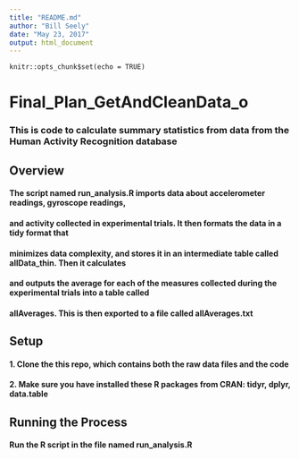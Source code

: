```yaml
---
title: "README.md"
author: "Bill Seely"
date: "May 23, 2017"
output: html_document
---
```


```{r setup, include=FALSE}
knitr::opts_chunk$set(echo = TRUE)
```
# Final_Plan_GetAndCleanData_o
### This is code to calculate summary statistics from data from the Human Activity Recognition database

## Overview
#### The script named **run_analysis.R** imports data about accelerometer readings, gyroscope readings,
#### and activity collected in experimental trials. It then formats the data in a tidy format that
#### minimizes data complexity, and stores it in an intermediate table called allData_thin. Then it calculates
#### and outputs the average for each of the measures collected during the experimental trials into a table called
#### **allAverages**. This is then exported to a file called allAverages.txt

## Setup
#### 1. Clone the this repo, which contains both the raw data files and the code
#### 2. Make sure you have installed these R packages from CRAN: tidyr, dplyr, data.table

## Running the Process

#### Run the R script in the file named run_analysis.R

